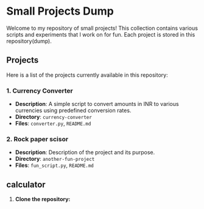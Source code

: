 # Small Projects Dump

Welcome to my repository of small projects! This collection contains various scripts and experiments that I work on for fun. Each project is stored in this repository(dump).

## Projects

Here is a list of the projects currently available in this repository:

### 1. Currency Converter
- **Description**: A simple script to convert amounts in INR to various currencies using predefined conversion rates.
- **Directory**: `currency-converter`
- **Files**: `converter.py`, `README.md`

### 2. Rock paper scisor
- **Description**: Description of the project and its purpose.
- **Directory**: `another-fun-project`
- **Files**: `fun_script.py`, `README.md`

## calculator

1. **Clone the repository:**
   ```sh

